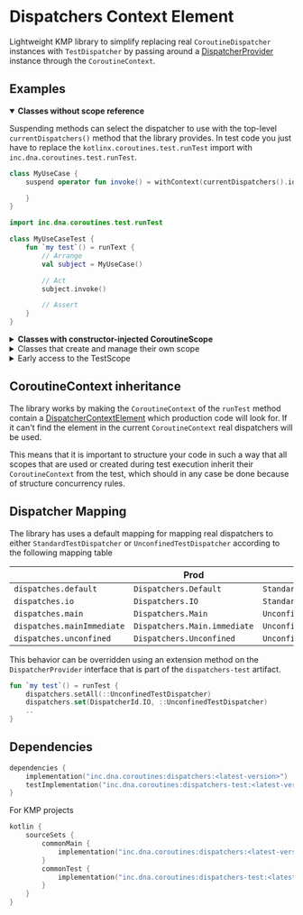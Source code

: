 # Dispatchers Context Element

Lightweight KMP library to simplify replacing real `CoroutineDispatcher` instances with `TestDispatcher` by passing around a [DispatcherProvider](dispatchers/src/commonMain/kotlin/inc/dna/coroutines/DispatcherProvider.kt) instance through the `CoroutineContext`.

## Examples

<details open>
    <summary><b>Classes without scope reference</b></summary>

Suspending methods can select the dispatcher to use with the top-level `currentDispatchers()` method that the library provides. In test code you just have to replace the `kotlinx.coroutines.test.runTest` import with `inc.dna.coroutines.test.runTest`.

```kotlin
class MyUseCase {
    suspend operator fun invoke() = withContext(currentDispatchers().io) {

    }
}
```

```kotlin
import inc.dna.coroutines.test.runTest

class MyUseCaseTest {
    fun `my test`() = runText {
        // Arrange
        val subject = MyUseCase()

        // Act
        subject.invoke()

        // Assert
    }
}
```

</details>
<details>
    <summary><b>Classes with constructor-injected CoroutineScope</b></summary>

For classes that have a constructor injected scope, like ViewModels you have to make sure that you pass in a scope which is either the `TestScope`, `backgroundScope` or a custom scope that [inherits the `DispatchersContextElement`](#coroutinecontext-inheritance) from the `TestScope.coroutineContext`.

Then you can use the extension property on `val CoroutineScope.dispatchers` to select the dispatcher that you need.

```kotlin
class MyViewModel(
    val scope: CoroutineScope,
) : ViewModel(scope) {

    private val defaultDispatcher = scope.dispatchers.default
}
```

```kotlin
import inc.dna.coroutines.test.runTest

class MyViewModelTest {
    @Test
    fun `my test`() = runTest {
        val subject = MyViewModel(
            scope = backgroundScope
        )
    }
}
```

</details>

<details>
    <summary>Classes that create and manage their own scope</summary>

If a class creates a CoroutineScope internally it should either use a constructor-injected CoroutineContext or a constructor-injected parent scope to build upon to ensure that the scope [inherits the `DispatchersContextElement`](#coroutinecontext-inheritance).

```kotlin
class MySelfContainedClass(
    val context: CoroutineContext = EmptyCoroutineContext,
) {
    val scope = CoroutineScope(context + SupervisorJob(parent = context.job) + context.dispatchers.default)

    fun release() {
        scope.cancel()
    }
}
```

```kotlin
import inc.dna.coroutines.test.runTest

class MyViewModelTest {
    @Test
    fun `my test`() = runTest {
        // Arrange
        val subject = MySelfContainedClass(
            scope = coroutineContext
        )

        subject.release()
    }
}
```

</details>

<details>
    <summary>Early access to the TestScope</summary>

Besides the top-level runTest, the `coroutines-test` artifact also allows early creation of the `TestScope` so that you can use it to instantiate dependencies when the test framework creates your test instance.

For this the library provides the [`inc.dna.coroutines.test.TestScope`](dispatchers-test/src/commonMain/kotlin/inc/dna/coroutines/test/TestScope.kt) top-level factory method which ensures that the `TestScope` is instantiated with the right `CoroutineContext` elements.

```kotlin
import inc.dna.coroutines.test.TestScope

class MyViewModelTest {

    val scope = TestScope()
    val subject = MySelfContainedClass(scope.backgrounScope)

    @Test
    fun `my test`() = scope.runTest {
        ...
    }
}
```

</details>

## CoroutineContext inheritance

The library works by making the `CoroutineContext` of the `runTest` method contain a [DispatcherContextElement](dispatchers/src/commonMain/kotlin/inc/dna/coroutines/DispatcherProvider.kt) which production code will look for. If it can't find the element in the current `CoroutineContext` real dispatchers will be used.

This means that it is important to structure your code in such a way that all scopes that are used or created during test execution inherit their `CoroutineContext` from the test, which should in any case be done because of structure concurrency rules.

## Dispatcher Mapping

The library has uses a default mapping for mapping real dispatchers to either `StandardTestDispatcher` or `UnconfinedTestDispatcher` according to the following mapping table

|                            | Prod                         | Test                       |
|----------------------------|------------------------------|----------------------------|
| `dispatches.default`       | `Dispatchers.Default`        | `StandardTestDispatcher`   |
| `dispatches.io`            | `Dispatchers.IO`             | `StandardTestDispatcher`   |
| `dispatches.main`          | `Dispatchers.Main`           | `UnconfinedTestDispatcher` |
| `dispatches.mainImmediate` | `Dispatchers.Main.immediate` | `UnconfinedTestDispatcher` |
| `dispatches.unconfined`    | `Dispatchers.Unconfined`     | `UnconfinedTestDispatcher` |

This behavior can be overridden using an extension method on the `DispatcherProvider` interface that is part of the `dispatchers-test` artifact.

```kotlin
fun `my test`() = runTest {
    dispatchers.setAll(::UnconfinedTestDispatcher)
    dispatchers.set(DispatcherId.IO, ::UnconfinedTestDispatcher)
    ..
}
```

## Dependencies

```kotlin
dependencies {
    implementation("inc.dna.coroutines:dispatchers:<latest-version>")
    testImplementation("inc.dna.coroutines:dispatchers-test:<latest-version>")
}
```

For KMP projects

```kotlin
kotlin {
    sourceSets {
        commonMain {
            implementation("inc.dna.coroutines:dispatchers:<latest-version>")
        }
        commonTest {
            implementation("inc.dna.coroutines:dispatchers-test:<latest-version>")
        }
    }
}
```
